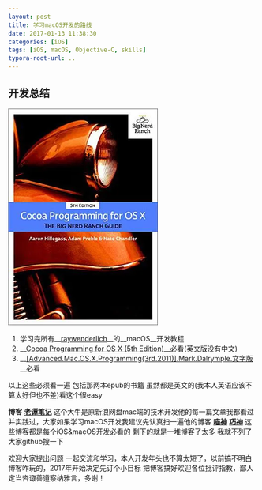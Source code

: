 ```yaml
---
layout: post
title: 学习macOS开发的路线
date: 2017-01-13 11:38:30
categories: [iOS]
tags: [iOS, macOS, Objective-C, skills]
typora-root-url: ..
---
```



## 开发总结

![macOS icon](/assets/images/20170113LearningmacOSdevelopmentShortcut/CocoaProgrammingForOSX.webp)

1. 学习完所有__[raywenderlich](https://www.raywenderlich.com/category/macos)__的__macOS__开发教程
2. __[Cocoa Programming for OS X (5th Edition)](https://pan.baidu.com/s/1nuMnePj)__必看(英文版没有中文)
3. __[[Advanced.Mac.OS.X.Programming(3rd.2011)].Mark.Dalrymple.文字版](https://pan.baidu.com/s/1i493Zpz)__必看

以上这些必须看一遍 包括那两本epub的书籍 虽然都是英文的(我本人英语应该不算太好但也不差)看这个很easy


__博客__
__[老谭笔记](http://www.tanhao.me/)__ 这个大牛是原新浪网盘mac端的技术开发他的每一篇文章我都看过并实践过，大家如果学习macOS开发我建议先认真扫一遍他的博客
__[喵神](https://onevcat.com/)__ 
__[巧神](http://blog.devtang.com/)__
这些博客都是每个iOS&macOS开发必看的
剩下的就是一堆博客了太多 我就不列了 大家github搜一下 

欢迎大家提出问题 一起交流和学习，本人开发年头也不算太短了，以前搞不明白博客咋玩的，2017年开始决定先订个小目标 把博客搞好欢迎各位批评指教，鄙人定当咨诹善道察纳雅言，多谢！





